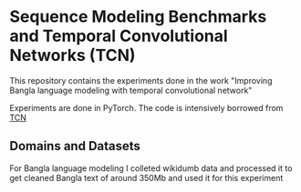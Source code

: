 # Sequence Modeling Benchmarks and Temporal Convolutional Networks (TCN)


This repository contains the experiments done in the work "Improving Bangla language modeling with temporal convolutional network"

Experiments are done in PyTorch. The code is intensively borrowed from [TCN](http://github.com/locuslab/TCN)



## Domains and Datasets
For Bangla language modeling I colleted wikidumb data and processed it to get cleaned Bangla text of around 350Mb and used it for this experiment

